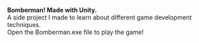 <b> Bomberman! Made with Unity. </b>
<br>
A side project I made to learn about different game development techniques. 
<br>
Open the Bomberman.exe file to play the game!
